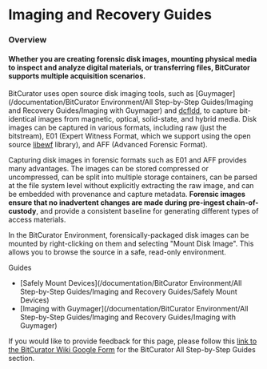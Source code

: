 Imaging and Recovery Guides
===========================





### Overview

#### Whether you are creating forensic disk images, mounting physical media to inspect and analyze digital materials, or transferring files, BitCurator supports multiple acquisition scenarios.

BitCurator uses open source disk imaging tools, such as [Guymager](/documentation/BitCurator Environment/All Step-by-Step Guides/Imaging and Recovery Guides/Imaging with Guymager) and [dcfldd](https://forensicswiki.xyz/wiki/index.php?title=Dcfldd), to capture bit-identical images from magnetic, optical, solid-state, and hybrid media. Disk images can be captured in various formats, including raw (just the bitstream), E01 (Expert Witness Format, which we support using the open source [libewf](https://forensicswiki.xyz/wiki/index.php?title=Libewf) library), and AFF (Advanced Forensic Format).

Capturing disk images in forensic formats such as E01 and AFF provides many advantages. The images can be stored compressed or uncompressed, can be split into multiple storage containers, can be parsed at the file system level without explicitly extracting the raw image, and can be embedded with provenance and capture metadata. **Forensic images ensure that no inadvertent changes are made during pre-ingest chain-of-custody**, and provide a consistent baseline for generating different types of access materials.

In the BitCurator Environment, forensically-packaged disk images can be mounted by right-clicking on them and selecting "Mount Disk Image". This allows you to browse the source in a safe, read-only environment.

Guides

* [Safely Mount Devices](/documentation/BitCurator Environment/All Step-by-Step Guides/Imaging and Recovery Guides/Safely Mount Devices)
* [Imaging with Guymager](/documentation/BitCurator Environment/All Step-by-Step Guides/Imaging and Recovery Guides/Imaging with Guymager)

  








 If you would like to provide feedback for this page, please follow this [link to the BitCurator Wiki Google Form](https://docs.google.com/forms/d/e/1FAIpQLSelmRx1VmgDEg3dU5_8cXZy9MZ5v8_sAl-Ur2nPFLAi6Lvu2w/viewform?usp=sf_link) for the BitCurator All Step-by-Step Guides section.


